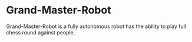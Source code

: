 # Grand-Master-Robot
Grand-Master-Robot is a fully autonomous robot has the ability to play full chess round against people.
